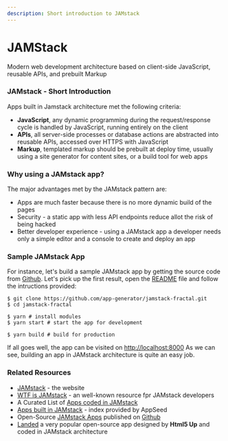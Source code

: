 ```yaml
---
description: Short introduction to JAMstack
---
```


# JAMStack

Modern web development architecture based on client-side JavaScript, reusable APIs, and prebuilt Markup

### JAMstack - Short Introduction

Apps built in Jamstack architecture met the following criteria:

* **JavaScript**, any dynamic programming during the request/response cycle is handled by JavaScript, running entirely on the client
* **APIs**, all server-side processes or database actions are abstracted into reusable APIs, accessed over HTTPS with JavaScript
* **Markup**, templated markup should be prebuilt at deploy time, usually using a site generator for content sites, or a build tool for web apps



### Why using a JAMstack app?

The major advantages met by the JAMstack pattern are:

* Apps are much faster because there is no more dynamic build of the pages
* Security - a static app with less API endpoints reduce allot the risk of being hacked
* Better developer experience - using a JAMstack app a developer needs only a simple editor and a console to create and deploy an app



### Sample JAMstack App

For instance, let's build a sample JAMstack app by getting the source code from [Github](https://github.com/search?q=jamstack+fractal). Let's pick up the first result, open the [README](https://github.com/app-generator/jamstack-fractal/blob/master/README.md) file and follow the intructions provided:

```text
$ git clone https://github.com/app-generator/jamstack-fractal.git
$ cd jamstack-fractal

$ yarn # install modules
$ yarn start # start the app for development

$ yarn build # build for production
```

If all goes well, the app can be visited on [http://localhost:8000](http://localhost:8000) As we can see, building an app in JAMstack architecture is quite an easy job. 



### Related Resources

* [JAMstack](https://jamstack.org/) - the website 
* [WTF is JAMstack](https://jamstack.wtf/) - an well-known resource fpr JAMstack developers 
* A Curated List of [Apps coded in JAMstack](https://blog.appseed.us/what-is-jamstack/)
* [Apps built in JAMstack](https://appseed.us/apps/jamstack) - index provided by AppSeed
* Open-Source [JAMstack Apps](https://github.com/app-generator/jamstack) published on [Github](https://github.com/search?q=jamstack)
* [Landed](https://appseed.us/apps/jamstack/html5up-landed) a very popular open-source app designed by **Html5 Up** and coded in JAMstack architecture

